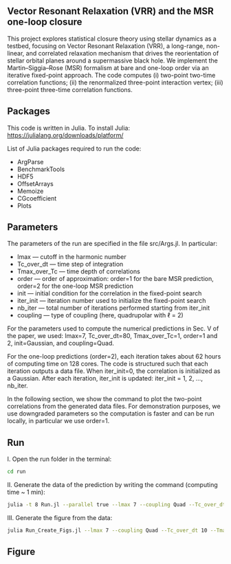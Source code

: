 Vector Resonant Relaxation (VRR) and the MSR one-loop closure
-
This project explores statistical closure theory using stellar dynamics as a testbed, focusing on Vector Resonant Relaxation (VRR),
a long-range, non-linear, and correlated relaxation mechanism that drives the reorientation of stellar orbital planes around a supermassive black hole.
We implement the Martin–Siggia–Rose (MSR) formalism at bare and one-loop order via an iterative fixed-point approach. 
The code computes
(i) two-point two-time correlation functions;
(ii) the renormalized three-point interaction vertex;
(iii) three-point three-time correlation functions.

Packages
-
This code is written in Julia. To install Julia: https://julialang.org/downloads/platform/

List of Julia packages required to run the code:
- ArgParse
- BenchmarkTools 
- HDF5 
- OffsetArrays 
- Memoize
- CGcoefficient
- Plots

Parameters
-
The parameters of the run are specified in the file src/Args.jl.
In particular:
- lmax — cutoff in the harmonic number
- Tc_over_dt — time step of integration
- Tmax_over_Tc — time depth of correlations
- order — order of approximation: order=1 for the bare MSR prediction, order=2 for the one-loop MSR prediction
- init — initial condition for the correlation in the fixed-point search
- iter_init — iteration number used to initialize the fixed-point search
- nb_iter — total number of iterations performed starting from iter_init
- coupling — type of coupling (here, quadrupolar with ℓ = 2)

For the parameters used to compute the numerical predictions in Sec. V of the paper, we used:
lmax=7, Tc_over_dt=80, Tmax_over_Tc=1, order=1 and 2, init=Gaussian, and coupling=Quad.

For the one-loop predictions (order=2), each iteration takes about 62 hours of computing time on 128 cores.
The code is structured such that each iteration outputs a data file.
When iter_init=0, the correlation is initialized as a Gaussian.
After each iteration, iter_init is updated: iter_init = 1, 2, …, nb_iter.

In the following section, we show the command to plot the two-point correlations from the generated data files.
For demonstration purposes, we use downgraded parameters so the computation is faster and can be run locally, in particular we use order=1.

Run
-
I. Open the run folder in the terminal:
```sh
cd run
```
II. Generate the data of the prediction by writing the command (computing time ~ 1 min): 

```sh
julia -t 8 Run.jl --parallel true --lmax 7 --coupling Quad --Tc_over_dt 10 --Tmax_over_Tc 1 --order 1 --init Gaussian --iter_init 0 --nb_iter 10 
```
III. Generate the figure from the data:
```sh
julia Run_Create_Figs.jl --lmax 7 --coupling Quad --Tc_over_dt 10 --Tmax_over_Tc 1 --order 1 --init Gaussian --iter_init 0 --nb_iter 10 
```

Figure
-
